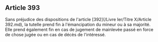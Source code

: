 Article 393
----
Sans préjudice des dispositions de l'article [392](/Livre Ier/Titre X/Article 392.md), la tutelle prend fin à
l'émancipation du mineur ou à sa majorité. Elle prend également fin en cas de
jugement de mainlevée passé en force de chose jugée ou en cas de décès de
l'intéressé.
